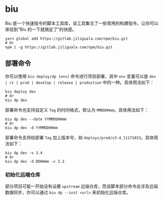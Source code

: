# biu

Biu 是一个快速指令的脚本工具库，该工具集合了一些常用的构建指令，让你可以体验到“Biu 的一下就搞定了”的快感。

```shell
yarn global add https://gitlab.jiliguala.com/npm/biu.git
# Or
npm i -g https://gitlab.jiliguala.com/npm/biu.git
```

## 部署命令

你可以使用 `biu deploy|dp [env]` 命令进行项目部署，其中 `env` 变量可以是 `dev | rc | prod | develop | release | production` 中的一种。具体用法如下：

```shell
biu deploy dev
# Or
biu dp dev
```

部署命令也支持自定义 `Tag` 的时间格式，默认为 `MMDDHHmm`。具体用法如下：

```shell
biu dp dev --date YYMMDDHHmm
# Or
biu dp dev -d YYMMDDHHmm
```

部署命令支持给部署 `Tag` 加上版本号，如 `deploys/prod/v3.4_11171033`。具体用法如下：

```shell
biu dp dev -v 3.4
# Or
biu dp dev -d DDHHmm -v 3.3
```

### 初始化远端仓库

部分项目可能一开始没有设置 `upstream` 远端仓库，而该脚本部分命令会涉及远端数据同步，你可以通过 `biu dp --init <url>` 来初始化远端仓库。
